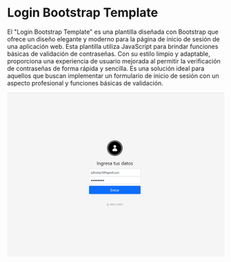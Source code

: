 # Login Bootstrap Template
El "Login Bootstrap Template" es una plantilla diseñada con Bootstrap que ofrece un diseño elegante y moderno para la página de inicio de sesión de una aplicación web. Esta plantilla utiliza JavaScript para brindar funciones básicas de validación de contraseñas. Con su estilo limpio y adaptable, proporciona una experiencia de usuario mejorada al permitir la verificación de contraseñas de forma rápida y sencilla. Es una solución ideal para aquellos que buscan implementar un formulario de inicio de sesión con un aspecto profesional y funciones básicas de validación.

![Screenshoot del Login](./screenshots/ss1.png)
